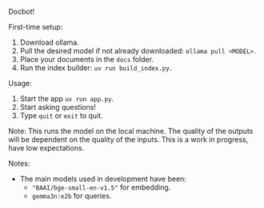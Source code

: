 Docbot!

First-time setup:
1. Download ollama.
2. Pull the desired model if not already downloaded: `ollama pull <MODEL>`.
3. Place your documents in the `docs` folder.
4. Run the index builder: `uv run build_index.py`.

Usage:
1. Start the app `uv run app.py`.
2. Start asking questions!
3. Type `quit` or `exit` to quit.

Note: This runs the model on the local machine. The quality of the outputs will be dependent on the quality of the inputs. This is a work in progress, have low expectations.

Notes:
- The main models used in development have been:
  - `"BAAI/bge-small-en-v1.5"` for embedding.
  - `gemma3n:e2b` for queries.